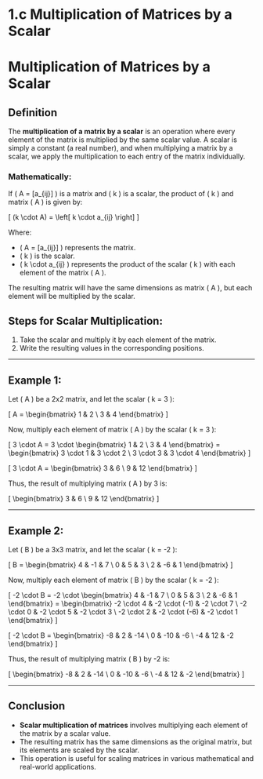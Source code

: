 # 1.c Multiplication of Matrices by a Scalar
# Multiplication of Matrices by a Scalar

## Definition
The **multiplication of a matrix by a scalar** is an operation where every element of the matrix is multiplied by the same scalar value. A scalar is simply a constant (a real number), and when multiplying a matrix by a scalar, we apply the multiplication to each entry of the matrix individually.

### Mathematically:
If \( A = [a_{ij}] \) is a matrix and \( k \) is a scalar, the product of \( k \) and matrix \( A \) is given by:

\[
(k \cdot A) = \left[ k \cdot a_{ij} \right]
\]

Where:
- \( A = [a_{ij}] \) represents the matrix.
- \( k \) is the scalar.
- \( k \cdot a_{ij} \) represents the product of the scalar \( k \) with each element of the matrix \( A \).

The resulting matrix will have the same dimensions as matrix \( A \), but each element will be multiplied by the scalar.

## Steps for Scalar Multiplication:
1. Take the scalar and multiply it by each element of the matrix.
2. Write the resulting values in the corresponding positions.

---

## Example 1:
Let \( A \) be a 2x2 matrix, and let the scalar \( k = 3 \):

\[
A = \begin{bmatrix} 1 & 2 \\ 3 & 4 \end{bmatrix}
\]

Now, multiply each element of matrix \( A \) by the scalar \( k = 3 \):

\[
3 \cdot A = 3 \cdot \begin{bmatrix} 1 & 2 \\ 3 & 4 \end{bmatrix} = \begin{bmatrix} 3 \cdot 1 & 3 \cdot 2 \\ 3 \cdot 3 & 3 \cdot 4 \end{bmatrix}
\]

\[
3 \cdot A = \begin{bmatrix} 3 & 6 \\ 9 & 12 \end{bmatrix}
\]

Thus, the result of multiplying matrix \( A \) by 3 is:

\[
\begin{bmatrix} 3 & 6 \\ 9 & 12 \end{bmatrix}
\]

---

## Example 2:
Let \( B \) be a 3x3 matrix, and let the scalar \( k = -2 \):

\[
B = \begin{bmatrix} 4 & -1 & 7 \\ 0 & 5 & 3 \\ 2 & -6 & 1 \end{bmatrix}
\]

Now, multiply each element of matrix \( B \) by the scalar \( k = -2 \):

\[
-2 \cdot B = -2 \cdot \begin{bmatrix} 4 & -1 & 7 \\ 0 & 5 & 3 \\ 2 & -6 & 1 \end{bmatrix} = \begin{bmatrix} -2 \cdot 4 & -2 \cdot (-1) & -2 \cdot 7 \\ -2 \cdot 0 & -2 \cdot 5 & -2 \cdot 3 \\ -2 \cdot 2 & -2 \cdot (-6) & -2 \cdot 1 \end{bmatrix}
\]

\[
-2 \cdot B = \begin{bmatrix} -8 & 2 & -14 \\ 0 & -10 & -6 \\ -4 & 12 & -2 \end{bmatrix}
\]

Thus, the result of multiplying matrix \( B \) by -2 is:

\[
\begin{bmatrix} -8 & 2 & -14 \\ 0 & -10 & -6 \\ -4 & 12 & -2 \end{bmatrix}
\]

---

## Conclusion
- **Scalar multiplication of matrices** involves multiplying each element of the matrix by a scalar value.
- The resulting matrix has the same dimensions as the original matrix, but its elements are scaled by the scalar.
- This operation is useful for scaling matrices in various mathematical and real-world applications.
